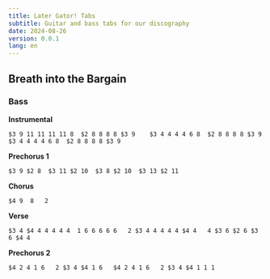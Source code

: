 ```yaml
---
title: Later Gator! Tabs
subtitle: Guitar and bass tabs for our discography
date: 2024-08-26
version: 0.0.1
lang: en
---
```


## Breath into the Bargain

### Bass

**Instrumental**

```jtab-E-A-D-G
$3 9 11 11 11 11 8  $2 8 8 8 8 $3 9    $3 4 4 4 4 6 8  $2 8 8 8 8 $3 9   
$3 4 4 4 4 6 8  $2 8 8 8 8 $3 9
```

**Prechorus 1**
```jtab-E-A-D-G
$3 9 $2 8  $3 11 $2 10  $3 8 $2 10  $3 13 $2 11
```

**Chorus**
```jtab-E-A-D-G
$4 9  8   2 
```

**Verse**
```jtab-E-A-D-G
$3 4 $4 4 4 4 4 4  1 6 6 6 6 6   2 $3 4 4 4 4 4 $4 4   4 $3 6 $2 6 $3 6 $4 4 
```

**Prechorus 2**
```jtab-E-A-D-G
$4 2 4 1 6   2 $3 4 $4 1 6   $4 2 4 1 6   2 $3 4 $4 1 1 1  
```
